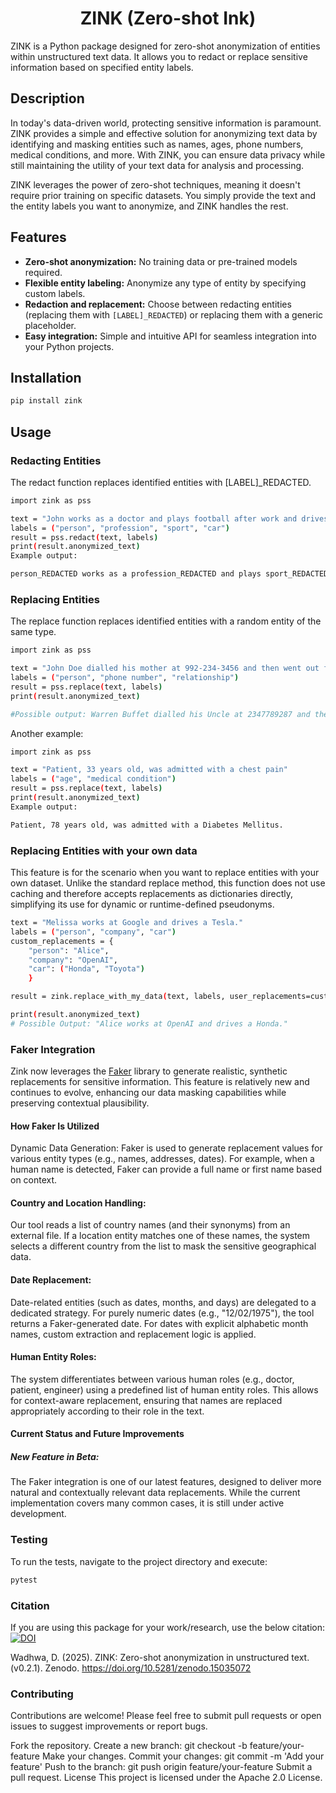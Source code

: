 <div align="center">
  <h1>ZINK (Zero-shot Ink)</h1>
</div>
ZINK is a Python package designed for zero-shot anonymization of entities within unstructured text data. It allows you to redact or replace sensitive information based on specified entity labels.

## Description

In today's data-driven world, protecting sensitive information is paramount. ZINK provides a simple and effective solution for anonymizing text data by identifying and masking entities such as names, ages, phone numbers, medical conditions, and more. With ZINK, you can ensure data privacy while still maintaining the utility of your text data for analysis and processing.

ZINK leverages the power of zero-shot techniques, meaning it doesn't require prior training on specific datasets. You simply provide the text and the entity labels you want to anonymize, and ZINK handles the rest.

## Features

-   **Zero-shot anonymization:** No training data or pre-trained models required.
-   **Flexible entity labeling:** Anonymize any type of entity by specifying custom labels.
-   **Redaction and replacement:** Choose between redacting entities (replacing them with `[LABEL]_REDACTED`) or replacing them with a generic placeholder.
-   **Easy integration:** Simple and intuitive API for seamless integration into your Python projects.

## Installation

```bash
pip install zink
```
## Usage

### Redacting Entities
The redact function replaces identified entities with [LABEL]_REDACTED.

```bash
import zink as pss

text = "John works as a doctor and plays football after work and drives a toyota."
labels = ("person", "profession", "sport", "car")
result = pss.redact(text, labels)
print(result.anonymized_text)
Example output:

person_REDACTED works as a profession_REDACTED and plays sport_REDACTED after work and drives a car_REDACTED.
```

### Replacing Entities
The replace function replaces identified entities with a random entity of the same type.

```bash
import zink as pss

text = "John Doe dialled his mother at 992-234-3456 and then went out for a walk."
labels = ("person", "phone number", "relationship")
result = pss.replace(text, labels)
print(result.anonymized_text)

#Possible output: Warren Buffet dialled his Uncle at 2347789287 and then went out for a walk.
```

Another example:

```bash
import zink as pss

text = "Patient, 33 years old, was admitted with a chest pain"
labels = ("age", "medical condition")
result = pss.replace(text, labels)
print(result.anonymized_text)
Example output:

Patient, 78 years old, was admitted with a Diabetes Mellitus.
```

### Replacing Entities with your own data
This feature is for the scenario when you want to replace entities with your own dataset. Unlike the standard replace method, this function does not use caching and therefore accepts replacements as dictionaries directly, simplifying its use for dynamic or runtime-defined pseudonyms.

```bash
text = "Melissa works at Google and drives a Tesla."
labels = ("person", "company", "car")
custom_replacements = {
    "person": "Alice",
    "company": "OpenAI",
    "car": ("Honda", "Toyota")
    }

result = zink.replace_with_my_data(text, labels, user_replacements=custom_replacements)

print(result.anonymized_text)
# Possible Output: "Alice works at OpenAI and drives a Honda."
```

### Faker Integration
Zink now leverages the [Faker](https://faker.readthedocs.io/) library to generate realistic, synthetic replacements for sensitive information. This feature is relatively new and continues to evolve, enhancing our data masking capabilities while preserving contextual plausibility.

#### How Faker Is Utilized
Dynamic Data Generation:
Faker is used to generate replacement values for various entity types (e.g., names, addresses, dates). For example, when a human name is detected, Faker can provide a full name or first name based on context.

#### Country and Location Handling:
Our tool reads a list of country names (and their synonyms) from an external file. If a location entity matches one of these names, the system selects a different country from the list to mask the sensitive geographical data.

#### Date Replacement:
Date-related entities (such as dates, months, and days) are delegated to a dedicated strategy. For purely numeric dates (e.g., "12/02/1975"), the tool returns a Faker-generated date. For dates with explicit alphabetic month names, custom extraction and replacement logic is applied.

#### Human Entity Roles:
The system differentiates between various human roles (e.g., doctor, patient, engineer) using a predefined list of human entity roles. This allows for context-aware replacement, ensuring that names are replaced appropriately according to their role in the text.

#### Current Status and Future Improvements
##### New Feature in Beta:
The Faker integration is one of our latest features, designed to deliver more natural and contextually relevant data replacements. While the current implementation covers many common cases, it is still under active development.

### Testing
To run the tests, navigate to the project directory and execute:

```bash
pytest
```
### Citation
If you are using this package for your work/research, use the below citation:
[![DOI](https://zenodo.org/badge/DOI/10.5281/zenodo.15035072.svg)](https://doi.org/10.5281/zenodo.15035072)

Wadhwa, D. (2025). ZINK: Zero-shot anonymization in unstructured text. (v0.2.1). Zenodo. https://doi.org/10.5281/zenodo.15035072

### Contributing
Contributions are welcome! Please feel free to submit pull requests or open issues to suggest improvements or report bugs.   

Fork the repository.
Create a new branch: git checkout -b feature/your-feature
Make your changes.
Commit your changes: git commit -m 'Add your feature'
Push to the branch: git push origin feature/your-feature
Submit a pull request.
License
This project is licensed under the Apache 2.0 License.
